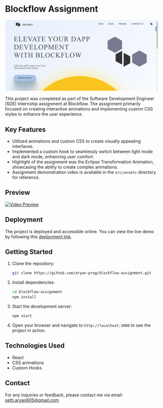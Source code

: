 # Blockflow Assignment

![Blockflow Assignment Preview](src/assets/assignment_preview.png)

This project was completed as part of the Software Development Engineer (SDE) Internship assignment at Blockflow. The assignment primarily focused on creating interactive animations and implementing custom CSS styles to enhance the user experience.

## Key Features

- Utilized animations and custom CSS to create visually appealing interfaces.
- Implemented a custom hook to seamlessly switch between light mode and dark mode, enhancing user comfort.
- Highlight of the assignment was the Eclipse Transformation Animation, showcasing the ability to create complex animations.
- Assignment demonstration video is available in the `src/assets` directory for reference.

## Preview

[![Video Preview](https://drive.google.com/file/d/1lK7Q79VylMSDvDo8yb4FRhAeHt__4rQ4/view?usp=sharing)](https://drive.google.com/file/d/1lK7Q79VylMSDvDo8yb4FRhAeHt__4rQ4/view?usp=sharing)

## Deployment

The project is deployed and accessible online. You can view the live demo by following this [deployment link](https://aryan-prog.github.io/blockflow-assignment/).

## Getting Started

1. Clone the repository:

   ```bash
   git clone https://github.com/aryan-prog/blockflow-assignment.git
   ```

2. Install dependencies:

   ```bash
   cd blockflow-assignment
   npm install
   ```

3. Start the development server:

   ```bash
   npm start
   ```

4. Open your browser and navigate to `http://localhost:3000` to see the project in action.

## Technologies Used

- React
- CSS animations
- Custom Hooks

## Contact

For any inquiries or feedback, please contact me via email: seth.aryan605@gmail.com
